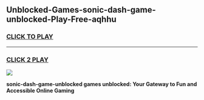 
## Unblocked-Games-sonic-dash-game-unblocked-Play-Free-aqhhu
<h3>
<a href="https://premium76.site?title=sonic-dash-game-unblocked&ref=10A">CLICK TO PLAY</a></h3>
<hr>

<h3>
<a href="https://premium76.site?title=sonic-dash-game-unblocked&ref=10A">CLICK 2 PLAY</a>
  
</h3>

<a href="https://premium76.site?title=sonic-dash-game-unblocked&ref=10A"><img src="https://clearcache.store/games.png"></a>


**sonic-dash-game-unblocked games unblocked: Your Gateway to Fun and Accessible Online Gaming**
